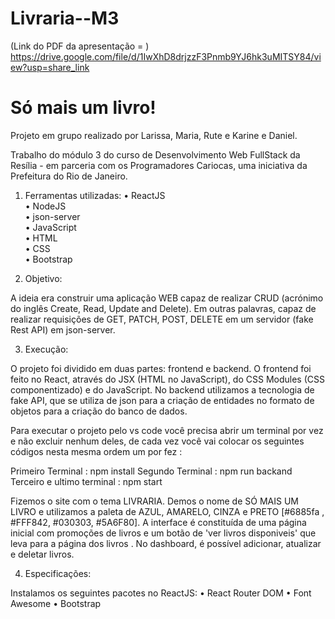 # Livraria--M3

(Link do PDF da apresentação = )
https://drive.google.com/file/d/1IwXhD8drjzzF3Pnmb9YJ6hk3uMITSY84/view?usp=share_link


# Só mais um livro!

Projeto em grupo realizado por Larissa, Maria, Rute e Karine e Daniel.

Trabalho do módulo 3 do curso de Desenvolvimento Web FullStack da Resília - em parceria com os Programadores Cariocas, uma iniciativa da Prefeitura do Rio de Janeiro.

1. Ferramentas utilizadas: 
• ReactJS  
• NodeJS  
• json-server  
• JavaScript  
• HTML  
• CSS  
• Bootstrap  

2. Objetivo:

A ideia era construir uma aplicação WEB capaz de realizar CRUD (acrónimo do inglês Create, Read, Update and Delete). Em outras palavras, capaz de realizar requisições de GET, PATCH, POST, DELETE em um servidor (fake Rest API) em json-server. 

3. Execução:

O projeto foi dividido em duas partes: frontend e backend. O frontend foi feito no React, através do JSX (HTML no JavaScript), do CSS Modules (CSS componentizado) e do JavaScript. No backend utilizamos a tecnologia de fake API, que se utiliza de json para a criação de entidades no formato de objetos para a criação do banco de dados.

Para executar o projeto pelo vs code você precisa abrir um terminal por vez e não excluir nenhum deles, de cada vez você vai colocar os seguintes códigos nesta mesma ordem um por fez :

Primeiro Terminal : npm install
Segundo Terminal : npm run backand
Terceiro e ultimo terminal : npm start


Fizemos o site com o tema LIVRARIA. Demos o nome de SÓ MAIS UM LIVRO e utilizamos a paleta de AZUL, AMARELO, CINZA e PRETO [#6885fa , #FFF842, #030303, #5A6F80]. A interface é constituída de uma página inicial com promoções de livros e um botão de 'ver livros disponiveis' que leva para a página dos livros . No dashboard, é possível adicionar, atualizar e deletar livros.

4. Especificações:

Instalamos os seguintes pacotes no ReactJS:
• React Router DOM
• Font Awesome
• Bootstrap
